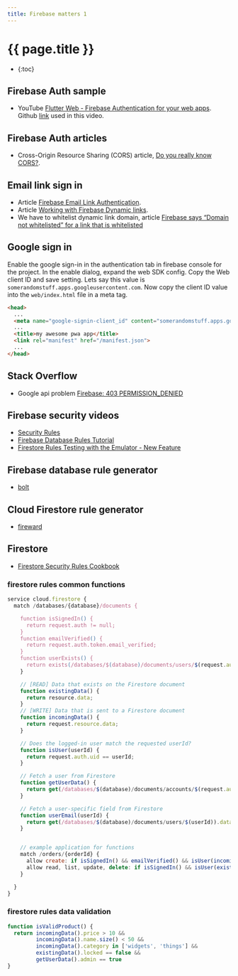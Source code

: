 ```yaml
---
title: Firebase matters 1
---
```


# {{ page.title }}

* {:toc}

## Firebase Auth sample
* YouTube [Flutter Web - Firebase Authentication for your web apps](https://youtu.be/qtJU5T0tF-M).
  Github [link](https://github.com/rajayogan/flutterweb-firebaseauth) used in this video.

## Firebase Auth articles
* Cross-Origin Resource Sharing (CORS) article, [Do you really know CORS?](https://dzone.com/articles/do-you-really-know-cors).


## Email link sign in
* Article [Firebase Email Link Authentication](https://medium.com/@huzaifa.ameen229/firebase-email-link-authentication-ac2504068562).
* Article [Working with Firebase Dynamic links](https://medium.com/mindorks/working-with-firebase-dynamic-links-a581df8fee6f).
* We have to whitelist dynamic link domain, article [Firebase says “Domain not whitelisted” for a link that is whitelisted
](https://stackoverflow.com/questions/51374411/.firebase-says-domain-not-whitelisted-for-a-link-that-is-whitelisted)


## Google sign in
Enable the google sign-in in the authentication tab in firebase console for the project. In the enable dialog, expand the web SDK config.
Copy the Web client ID and save setting.  Lets say this value is ``somerandomstuff.apps.googleusercontent.com``. Now copy the client ID value into the ``web/index.html`` file in a meta tag.

```html
<head>
  ...
  <meta name="google-signin-client_id" content="somerandomstuff.apps.googleusercontent.com" />
  ...
  <title>my awesome pwa app</title>
  <link rel="manifest" href="/manifest.json">
  ...
</head>
```

## Stack Overflow
* Google api problem [Firebase: 403 PERMISSION_DENIED](https://stackoverflow.com/questions/58495985/firebase-403-permission-denied-firebaseerror-installations-requests-are-blo/58496014#58496014)

## Firebase security videos
* [Security Rules](https://youtu.be/DBKB6r5BFqo)
* [Firebase Database Rules Tutorial](https://youtu.be/qLrDWBKTUZo)
* [Firestore Rules Testing with the Emulator - New Feature](https://youtu.be/Rx4pVS1vPGY)

## Firebase database rule generator
* [bolt](https://github.com/FirebaseExtended/bolt)

## Cloud Firestore rule generator
* [fireward](https://github.com/bijoutrouvaille/fireward)

## Firestore
* [Firestore Security Rules Cookbook](https://fireship.io/snippets/firestore-rules-recipes/)


### firestore rules common functions
```javascript
service cloud.firestore {
  match /databases/{database}/documents {

    function isSignedIn() {
      return request.auth != null;
    }
    function emailVerified() {
      return request.auth.token.email_verified;
    }
    function userExists() {
      return exists(/databases/$(database)/documents/users/$(request.auth.uid));
    }

    // [READ] Data that exists on the Firestore document
    function existingData() {
      return resource.data;
    }
    // [WRITE] Data that is sent to a Firestore document
    function incomingData() {
      return request.resource.data;
    }

    // Does the logged-in user match the requested userId?
    function isUser(userId) {
      return request.auth.uid == userId;
    }

    // Fetch a user from Firestore
    function getUserData() {
      return get(/databases/$(database)/documents/accounts/$(request.auth.uid)).data
    }

    // Fetch a user-specific field from Firestore
    function userEmail(userId) {
      return get(/databases/$(database)/documents/users/$(userId)).data.email;
    }


    // example application for functions
    match /orders/{orderId} {
      allow create: if isSignedIn() && emailVerified() && isUser(incomingData().userId);
      allow read, list, update, delete: if isSignedIn() && isUser(existingData().userId);
    }

  }
}
```

### firestore rules data validation

```javascript
function isValidProduct() {
  return incomingData().price > 10 && 
         incomingData().name.size() < 50 &&
         incomingData().category in ['widgets', 'things'] &&
         existingData().locked == false && 
         getUserData().admin == true
}
```

